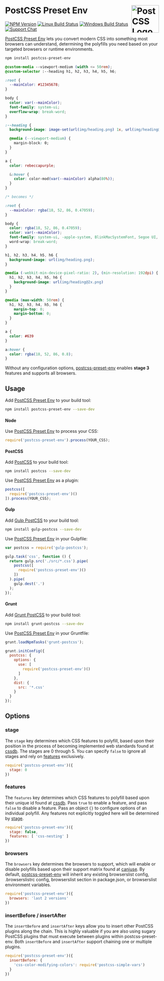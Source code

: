 # PostCSS Preset Env [<img src="https://postcss.github.io/postcss/logo.svg" alt="PostCSS Logo" width="90" height="90" align="right">][postcss]

[![NPM Version][npm-img]][npm-url]
[![Linux Build Status][cli-img]][cli-url]
[![Windows Build Status][win-img]][win-url]
[![Support Chat][git-img]][git-url]

[PostCSS Preset Env] lets you convert modern CSS into something most browsers
can understand, determining the polyfills you need based on your targeted
browsers or runtime environments.

```sh
npm install postcss-preset-env
```

```css
@custom-media --viewport-medium (width <= 50rem);
@custom-selector :--heading h1, h2, h3, h4, h5, h6;

:root {
  --mainColor: #12345678;
}

body {
  color: var(--mainColor);
  font-family: system-ui;
  overflow-wrap: break-word;
}

:--heading {
  background-image: image-set(url(img/heading.png) 1x, url(img/heading@2x.png) 2x);

  @media (--viewport-medium) {
    margin-block: 0;
  }
}

a {
  color: rebeccapurple;

  &:hover {
    color: color-mod(var(--mainColor) alpha(80%));
  }
}

/* becomes */

:root {
  --mainColor: rgba(18, 52, 86, 0.47059);
}

body {
  color: rgba(18, 52, 86, 0.47059);
  color: var(--mainColor);
  font-family: system-ui, -apple-system, BlinkMacSystemFont, Segoe UI, Roboto, Oxygen, Ubuntu, Cantarell, Droid Sans, Helvetica Neue;
  word-wrap: break-word;
}

h1, h2, h3, h4, h5, h6 {
  background-image: url(img/heading.png);
}

@media (-webkit-min-device-pixel-ratio: 2), (min-resolution: 192dpi) {
  h1, h2, h3, h4, h5, h6 {
    background-image: url(img/heading@2x.png)
  }
}

@media (max-width: 50rem) {
  h1, h2, h3, h4, h5, h6 {
    margin-top: 0;
    margin-bottom: 0;
  }
}

a {
  color: #639
}

a:hover {
  color: rgba(18, 52, 86, 0.8);
}
```

Without any configuration options, [postcss-preset-env] enables **stage 3**
features and supports all browsers.

## Usage

Add [PostCSS Preset Env] to your build tool:

```sh
npm install postcss-preset-env --save-dev
```

#### Node

Use [PostCSS Preset Env] to process your CSS:

```js
require('postcss-preset-env').process(YOUR_CSS);
```

#### PostCSS

Add [PostCSS] to your build tool:

```sh
npm install postcss --save-dev
```

Use [PostCSS Preset Env] as a plugin:

```js
postcss([
  require('postcss-preset-env')()
]).process(YOUR_CSS);
```

#### Gulp

Add [Gulp PostCSS] to your build tool:

```sh
npm install gulp-postcss --save-dev
```

Use [PostCSS Preset Env] in your Gulpfile:

```js
var postcss = require('gulp-postcss');

gulp.task('css', function () {
  return gulp.src('./src/*.css').pipe(
    postcss([
      require('postcss-preset-env')()
    ])
  ).pipe(
    gulp.dest('.')
  );
});
```

#### Grunt

Add [Grunt PostCSS] to your build tool:

```sh
npm install grunt-postcss --save-dev
```

Use [PostCSS Preset Env] in your Gruntfile:

```js
grunt.loadNpmTasks('grunt-postcss');

grunt.initConfig({
  postcss: {
    options: {
      use: [
        require('postcss-preset-env')()
      ]
    },
    dist: {
      src: '*.css'
    }
  }
});
```

## Options

### stage

The `stage` key determines which CSS features to polyfill, based upon their
position in the process of becoming implemented web standards found at [cssdb].
The stages are 0 through 5. You can specify `false` to ignore all stages and
rely on [features](#features) exclusively.

```js
require('postcss-preset-env')({
  stage: 0
})
```

### features

The `features` key determines which CSS features to polyfill based upon their
unique id found at [cssdb]. Pass `true` to enable a feature, and pass `false`
to disable a feature. Pass an object `{}` to configure options of an individual
polyfill. Any features not explicitly toggled here will be determined by
[stage](#stage).

```js
require('postcss-preset-env')({
  stage: false,
  features: [ 'css-nesting' ]
})
```

### browsers

The `browsers` key determines the browsers to support, which will enable or
disable polyfills based upon their support matrix found at [caniuse].
By default, [postcss-preset-env] will inherit any existing browserslist config,
.browserslistrc config, browserslist section in package.json, or browserslist
environment variables.

```js
require('postcss-preset-env')({
  browsers: 'last 2 versions'
})
```

### insertBefore / insertAfter

The `insertBefore` and `insertAfter` keys allow you to insert other PostCSS
plugins along the chain. This is highly valuable if you are also using sugary
PostCSS plugins that must execute between plugins within postcss-preset-env.
Both `insertBefore` and `insertAfter` support chaining one or multiple plugins.

```js
require('postcss-preset-env')({
  insertBefore: {
    'css-color-modifying-colors': require('postcss-simple-vars')
  }
})
```

[npm-url]: https://www.npmjs.com/package/postcss-preset-env
[npm-img]: https://img.shields.io/npm/v/postcss-preset-env.svg
[cli-url]: https://travis-ci.org/jonathantneal/postcss-preset-env
[cli-img]: https://img.shields.io/travis/jonathantneal/postcss-preset-env.svg
[win-url]: https://ci.appveyor.com/project/jonathantneal/postcss-preset-env
[win-img]: https://img.shields.io/appveyor/ci/jonathantneal/postcss-preset-env.svg
[git-url]: https://gitter.im/postcss/postcss
[git-img]: https://img.shields.io/badge/support-chat-blue.svg

[PostCSS Preset Env]: https://github.com/jonathantneal/postcss-preset-env
[PostCSS]: https://github.com/postcss/postcss
[Gulp PostCSS]: https://github.com/postcss/gulp-postcss
[Grunt PostCSS]: https://github.com/nDmitry/grunt-postcss
[cssdb]: https://jonathantneal.github.io/css-db/
[caniuse]: https://caniuse.com/
[postcss-preset-env]: https://github.com/jonathantneal/postcss-preset-env/
